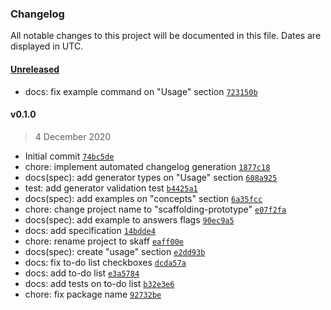 ### Changelog

All notable changes to this project will be documented in this file. Dates are displayed in UTC.

#### [Unreleased](https://github.com/henriquehbr/skaff/compare/v0.1.0...HEAD)

- docs: fix example command on "Usage" section [`723150b`](https://github.com/henriquehbr/skaff/commit/723150b03d97e2a92551cb08a4e47621d462a664)

#### v0.1.0

> 4 December 2020

- Initial commit [`74bc5de`](https://github.com/henriquehbr/skaff/commit/74bc5de1acebe7fecb6e06a54b88ca7c7bbea497)
- chore: implement automated changelog generation [`1877c18`](https://github.com/henriquehbr/skaff/commit/1877c187e5965236ca7fcb54f88e58b3fb2e6678)
- docs(spec): add generator types on "Usage" section [`608a925`](https://github.com/henriquehbr/skaff/commit/608a9254a12f74f0e99951b4e104b77d0b184f56)
- test: add generator validation test [`b4425a1`](https://github.com/henriquehbr/skaff/commit/b4425a10fe8f46c5b902789360849149854682a3)
- docs(spec): add examples on "concepts" section [`6a35fcc`](https://github.com/henriquehbr/skaff/commit/6a35fcceba5b1ff18639475cab546c11c5580208)
- chore: change project name to "scaffolding-prototype" [`e07f2fa`](https://github.com/henriquehbr/skaff/commit/e07f2faabdd85a3f847c3111adf22d19f90cf139)
- docs(spec): add example to answers flags [`90ec9a5`](https://github.com/henriquehbr/skaff/commit/90ec9a579d1da479d09c55344c20ca99c7f29564)
- docs: add specification [`14bdde4`](https://github.com/henriquehbr/skaff/commit/14bdde459c3f7c4761671ab761ccc70964e64780)
- chore: rename project to skaff [`eaff00e`](https://github.com/henriquehbr/skaff/commit/eaff00e66adf3cd94708a233603e9c0176fe4836)
- docs(spec): create "usage" section [`e2dd93b`](https://github.com/henriquehbr/skaff/commit/e2dd93b70507e7751aa77b3409015f278f536252)
- docs: fix to-do list checkboxes [`dcda57a`](https://github.com/henriquehbr/skaff/commit/dcda57a1b8765749753a38380801ba7b5c171f9a)
- docs: add to-do list [`e3a5784`](https://github.com/henriquehbr/skaff/commit/e3a57842bde5e57fd65fd113f6d7df98c6e545d3)
- docs: add tests on to-do list [`b32e3e6`](https://github.com/henriquehbr/skaff/commit/b32e3e6a67760e13c6caf1b21288c8ebfe6a17e3)
- chore: fix package name [`92732be`](https://github.com/henriquehbr/skaff/commit/92732befbf7f6cf8004acff6b1c3407af74c1a36)
